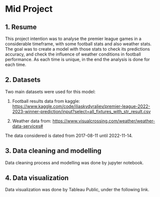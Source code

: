 # Mid Project
## 1. Resume
This project intention was to analyse the premier league games in a considerable timeframe, with some football stats and also weather stats.
The goal was to create a model with those stats to check its predictions accuracy, and check the influence of weather conditions in football performance.
As each time is unique, in the end the analysis is done for each time.

## 2. Datasets
Two main datasets were used for this model:

  1. Football results data from kaggle: 
  https://www.kaggle.com/code/iliaskydyraliev/premier-league-2022-2023-winner-prediction/input?select=all_fixtures_with_str_result.csv
  
  2. Weather data from: https://www.visualcrossing.com/weather/weather-data-services#

The data considered is dated from 2017-08-11 until 2022-11-14.

## 3. Data cleaning and modelling
Data cleaning process and modelling was done by jupyter notebook.

## 4. Data visualization
Data visualization was done by Tableau Public, under the following link.
